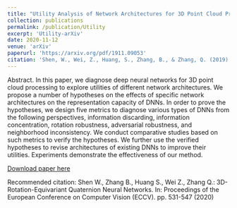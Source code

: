 ```yaml
---
title: "Utility Analysis of Network Architectures for 3D Point Cloud Processing"
collection: publications
permalink: /publication/Utility
excerpt: 'Utility-arXiv'
date: 2020-11-12
venue: 'arXiv'
paperurl: 'https://arxiv.org/pdf/1911.09053'
citation: 'Shen, W., Wei, Z., Huang, S., Zhang, B., & Zhang, Q. (2019). Utility analysis of network architectures for 3d point cloud processing. arXiv preprint arXiv:1911.09053.'
---
```

Abstract. In this paper, we diagnose deep neural networks for 3D point cloud processing to explore utilities of different network architectures. We propose a number of hypotheses on the effects of specific network architectures on the representation capacity of DNNs. In order to prove the hypotheses, we design five metrics to diagnose various types of DNNs from the following perspectives, information discarding, information concentration, rotation robustness, adversarial robustness, and neighborhood inconsistency. We conduct comparative studies based on such metrics to verify the hypotheses. We further use the verified hypotheses to revise architectures of existing DNNs to improve their utilities. Experiments demonstrate the effectiveness of our method.

[Download paper here](https://arxiv.org/pdf/1911.09053)

Recommended citation: Shen W., Zhang B., Huang S., Wei Z., Zhang Q.: 3D-Rotation-Equivariant Quaternion Neural Networks. In: Proceedings of the European Conference on Computer Vision (ECCV). pp. 531-547 (2020)
